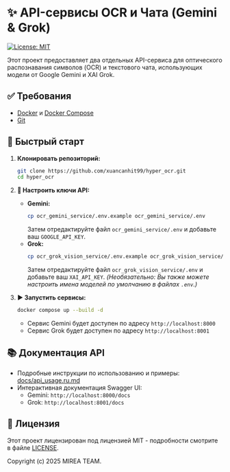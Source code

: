# ✨ API-сервисы OCR и Чата (Gemini & Grok)

[![License: MIT](https://img.shields.io/badge/License-MIT-yellow.svg)](https://opensource.org/licenses/MIT)

Этот проект предоставляет два отдельных API-сервиса для оптического распознавания символов (OCR) и текстового чата, использующих модели от Google Gemini и XAI Grok.

## ✅ Требования

*   [Docker](https://docs.docker.com/get-docker/) и [Docker Compose](https://docs.docker.com/compose/install/)
*   [Git](https://git-scm.com/downloads)

## 🚀 Быстрый старт

1.  **Клонировать репозиторий:**
    ```bash
    git clone https://github.com/xuancanhit99/hyper_ocr.git
    cd hyper_ocr
    ```

2.  **🔑 Настроить ключи API:**
    *   **Gemini:**
        ```bash
        cp ocr_gemini_service/.env.example ocr_gemini_service/.env
        ```
        Затем отредактируйте файл `ocr_gemini_service/.env` и добавьте ваш `GOOGLE_API_KEY`.
    *   **Grok:**
        ```bash
        cp ocr_grok_vision_service/.env.example ocr_grok_vision_service/.env
        ```
        Затем отредактируйте файл `ocr_grok_vision_service/.env` и добавьте ваш `XAI_API_KEY`.
    *(Необязательно: Вы также можете настроить имена моделей по умолчанию в файлах `.env`.)*

3.  **▶️ Запустить сервисы:**
    ```bash
    docker compose up --build -d
    ```
    *   Сервис Gemini будет доступен по адресу `http://localhost:8000`
    *   Сервис Grok будет доступен по адресу `http://localhost:8001`

## 📚 Документация API

*   Подробные инструкции по использованию и примеры: [docs/api_usage.ru.md](docs/api_usage.ru.md)
*   Интерактивная документация Swagger UI:
    *   Gemini: `http://localhost:8000/docs`
    *   Grok: `http://localhost:8001/docs`

## 📜 Лицензия

Этот проект лицензирован под лицензией MIT - подробности смотрите в файле [LICENSE](LICENSE).

Copyright (c) 2025 MIREA TEAM.
